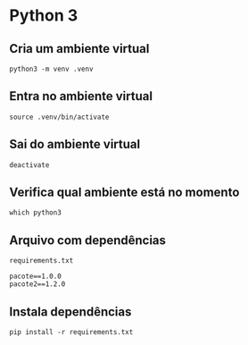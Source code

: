 # Python 3

## Cria um ambiente virtual
```
python3 -m venv .venv
```

## Entra no ambiente virtual
```
source .venv/bin/activate
```

## Sai do ambiente virtual
```
deactivate
```

## Verifica qual ambiente está no momento
```
which python3
```

## Arquivo com dependências
`requirements.txt`
```
pacote==1.0.0
pacote2==1.2.0
```

## Instala dependências
```
pip install -r requirements.txt
```
